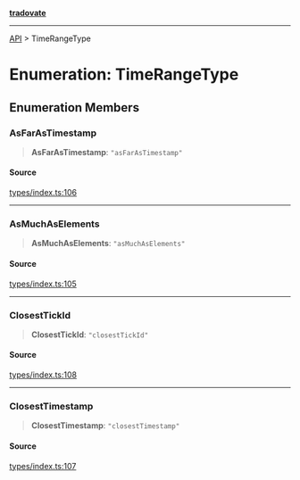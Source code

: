 [**tradovate**](../README.md)

***

[API](../API.md) > TimeRangeType

# Enumeration: TimeRangeType

## Enumeration Members

### AsFarAsTimestamp

> **AsFarAsTimestamp**: `"asFarAsTimestamp"`

#### Source

[types/index.ts:106](https://github.com/cgilly2fast/tradovate-typescript/blob/b1caea5/src/types/index.ts#L106)

***

### AsMuchAsElements

> **AsMuchAsElements**: `"asMuchAsElements"`

#### Source

[types/index.ts:105](https://github.com/cgilly2fast/tradovate-typescript/blob/b1caea5/src/types/index.ts#L105)

***

### ClosestTickId

> **ClosestTickId**: `"closestTickId"`

#### Source

[types/index.ts:108](https://github.com/cgilly2fast/tradovate-typescript/blob/b1caea5/src/types/index.ts#L108)

***

### ClosestTimestamp

> **ClosestTimestamp**: `"closestTimestamp"`

#### Source

[types/index.ts:107](https://github.com/cgilly2fast/tradovate-typescript/blob/b1caea5/src/types/index.ts#L107)
